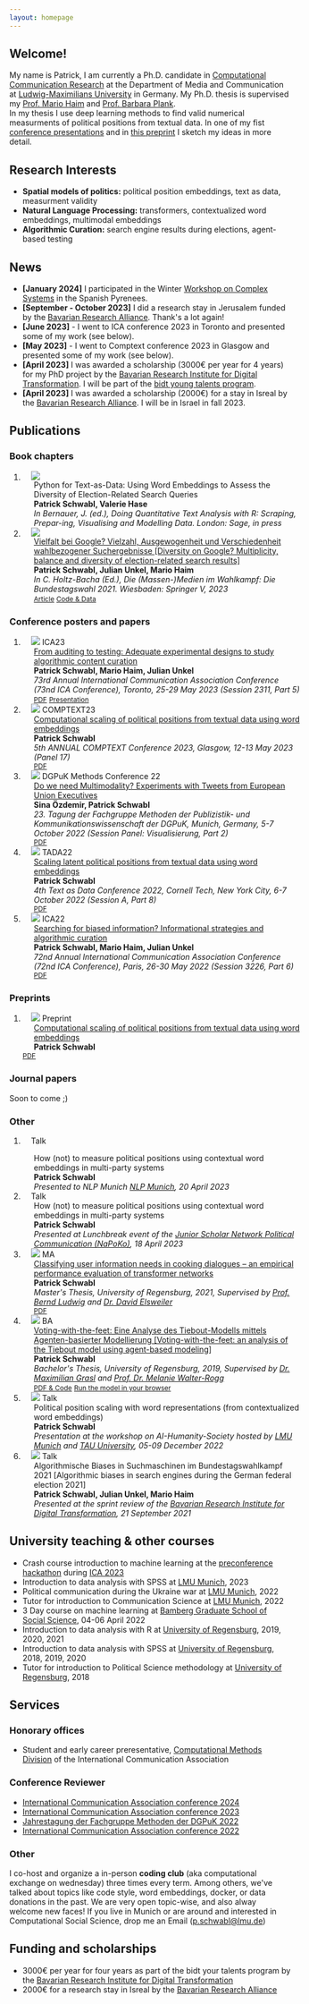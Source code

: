```yaml
---
layout: homepage
---
```


## Welcome!
My name is Patrick, I am currently a Ph.D. candidate in [Computational Communication Research](https://www.en.ifkw.uni-muenchen.de/research/chairs/haim/profile/index.html) at the Department of Media and Communication at [Ludwig-Maximilians University](https://www.lmu.de/en/) in Germany.
My Ph.D. thesis is supervised my [Prof. Mario Haim](https://www.en.ifkw.uni-muenchen.de/staff/full_professors/haim_mario/index.html) and [Prof. Barbara Plank](https://www.cis.uni-muenchen.de/personen/professoren/bplank/index.html).  
In my thesis I use deep learning methods to find valid numerical measurments of political positions from textual data. In one of my fist [conference presentations](https://doi.org/10.5281/zenodo.7308196) and in [this preprint](https://doi.org/10.31235/osf.io/rb4sp) I sketch my ideas in more detail.


## Research Interests

- **Spatial models of politics:** political position embeddings, text as data, measurment validity
- **Natural Language Processing:** transformers, contextualized word embeddings, multimodal embeddings
- **Algorithmic Curation:** search engine results during elections, agent-based testing

## News

- **[January 2024]** I participated in the Winter [Workshop on Complex Systems](https://wwcs2024.github.io/) in the Spanish Pyrenees.
- **[September - October 2023]** I did a research stay in Jerusalem funded by the [Bavarian Research Alliance](https://www.bayfor.org/en/). Thank's a lot again!
- **[June 2023]** - I went to ICA conference 2023 in Toronto and presented some of my work (see below).
- **[May 2023]** - I went to Comptext conference 2023 in Glasgow and presented some of my work (see below).
- **[April 2023]** I was awarded a scholarship (3000€ per year for 4 years) for my PhD project by the [Bavarian Research Institute for Digital Transformation](https://en.bidt.digital/). I will be part of the [bidt young talents program](https://www.bidt.digital/foerderprogramme/#graduate-center). 
- **[April 2023]** I was awarded a scholarship (2000€) for a stay in Isreal by the [Bavarian Research Alliance](https://www.bayfor.org/en/). I will be in Israel in fall 2023.



<!-- - **[March 2023]** My abstract and presentation on "Computational scaling of political positions from textual data using word embeddings" was accepted for the [CompText conference 2023](https://www.comptextconference.org/).
- **[January 2023]** Our (with [Mario Haim](https://haim.it/academia/) and [Julian Unkel](https://julianunkel.com/)) paper "From auditing to testing: Adequate experimental designs to study algorithmic content curation" has been accepted for [ICA 2023](https://www.icahdq.org/)
- **[January 2023]** My first single-authored paper "Computational scaling of political positions from textual data using word embeddings" has been rejected for [ICA 2023](https://www.icahdq.org/). Maybe next time :) [I uploaded it as a preprint to SocArXiv](https://doi.org/10.31235/osf.io/rb4sp). If you're interested in word embeddings and political positions let me know what you think or what I could improve the paper. :)
 - **[September-Febuary 2021]** I started a positions as a project worker in the project "Algorithmic biases in search engines in the 2021 German federal election campaign" with [Mario Haim](https://haim.it/academia/) and [Julian Unkel](https://julianunkel.com/)
- **[July-September 2021]** I started a positions as a project worker at [SPARTA](https://twitter.com/projekt_sparta) at the Bundeswehr University Munich with [Jasmin Riedl](https://www.unibw.de/politikwissenschaft/professuren/lehrstuhl-invr/riedl) and [Wiebke Drews](https://sites.google.com/view/wiebkedrews/)
- **[March 2021]** I finished my Master's thesis on unsing Transformers in NLP for assisted cooking -->



## Publications

### Book chapters

<!-- <h2 id="publications" style="margin: 2px 0px -15px;">Publications<temp style="font-size:15px;">[</temp><a href="https://scholar.google.com/citations?user=B7jHLRwAAAAJ&hl" target="_blank" style="font-size:15px;">Google Scholar</a><temp style="font-size:15px;">]</temp><temp style="font-size:15px;">
<h3 id="publications" style="margin: 2px 0px -15px;">Book chapters<temp style="font-size:15px;"> -->



<div class="publications">
<ol class="bibliography">
<li>
<div class="pub-row">
  <div class="col-sm-3 abbr" style="position: relative;padding-right: 15px;padding-left: 15px;">
    <img src=" ./assets/img/word_embeddings_for_survey_analysis.png" class="teaser img-fluid z-depth-1">
            <!-- <abbr class="badge">TPAMI</abbr> -->
  </div>
  <div id="peng2021copo" class="col-sm-9" style="position: relative;width: 100%;padding-right: 15px;padding-left: 20px;">
      <div class="title">Python for Text-as-Data: Using Word Embeddings to Assess the Diversity of Election-Related Search Queries</div>
      <div class="author"><strong><b>Patrick Schwabl</b>, Valerie Hase</strong></div>
      <div class="periodical"><em> In Bernauer, J. (ed.), Doing Quantitative Text Analysis with R: Scraping, Prepar-ing, Visualising and Modelling Data. London: Sage, in press</em>
      </div>
  </div>
</div>
</li>




<li>
<div class="pub-row">
  <div class="col-sm-3 abbr" style="position: relative;padding-right: 15px;padding-left: 15px;">
    <img src=" ./assets/img/google_paper.png" class="teaser img-fluid z-depth-1">
            <!-- <abbr class="badge">TPAMI</abbr> -->
  </div>
  <div id="peng2021copo" class="col-sm-9" style="position: relative;width: 100%;padding-right: 15px;padding-left: 20px;">
      <div class="title"><a href="https://link.springer.com/chapter/10.1007/978-3-658-38967-3_11">Vielfalt bei Google? Vielzahl, Ausgewogenheit und Verschiedenheit wahlbezogener Suchergebnisse [Diversity on Google? Multiplicity, balance and diversity of election-related search results]</a></div>
      <div class="author"><strong><b>Patrick Schwabl</b>, Julian Unkel, Mario Haim</strong></div>
      <div class="periodical"><em>In C. Holtz-Bacha (Ed.), Die (Massen-)Medien im Wahlkampf: Die Bundestagswahl 2021. Wiesbaden: Springer V, 2023</em>
      </div>
    <div class="links">
      <a href="https://link.springer.com/chapter/10.1007/978-3-658-38967-3_11" class="btn btn-sm z-depth-0" role="button" target="_blank" style="font-size:12px;">Article</a>
      <a href="https://osf.io/438mc" class="btn btn-sm z-depth-0" role="button" target="_blank" style="font-size:12px;">Code & Data</a>
      <!-- <a href="https://bib.yliu.me/TPAMI22.txt" class="btn btn-sm z-depth-0" role="button" target="_blank" style="font-size:12px;">BibTex</a> -->
    </div>
  </div>
</div>
</li>
</ol>
</div>

  
### Conference posters and papers

<div class="publications">
<ol class="bibliography">


<li>
<div class="pub-row">
  <div class="col-sm-3 abbr" style="position: relative;padding-right: 15px;padding-left: 15px;">
    <img src=" ./assets/img/abt_ica23.png" class="teaser img-fluid z-depth-1">
            <abbr class="badge">ICA23</abbr>
  </div>
  <div id="peng2021copo" class="col-sm-9" style="position: relative;width: 100%;padding-right: 15px;padding-left: 20px;">
      <div class="title"><a href="https://doi.org/10.17605/OSF.IO/UDYCH">From auditing to testing: Adequate experimental designs to study algorithmic content curation</a></div>
      <div class="author"><strong><b>Patrick Schwabl</b>, Mario Haim, Julian Unkel</strong></div>
      <div class="periodical"><em>73rd Annual International Communication Association Conference (73nd ICA Conference), Toronto, 25-29 May 2023 (Session 2311, Part 5)</em>
      </div>
    <div class="links">
      <a href="https://doi.org/10.17605/OSF.IO/UDYCH" class="btn btn-sm z-depth-0" role="button" target="_blank" style="font-size:12px;">PDF</a>
      <a href="https://docs.google.com/presentation/d/1Yy08LcVyrlPwxi6bhCPVx5pfGM1oSSdM1GFwytmZyx0/edit?usp=sharing" class="btn btn-sm z-depth-0" role="button" target="_blank" style="font-size:12px;">Presentation</a>
      <!-- <a href="https://bib.yliu.me/TPAMI22.txt" class="btn btn-sm z-depth-0" role="button" target="_blank" style="font-size:12px;">BibTex</a> -->
    </div>
  </div>
</div>
</li>


<li>
<div class="pub-row">
  <div class="col-sm-3 abbr" style="position: relative;padding-right: 15px;padding-left: 15px;">
    <img src=" ./assets/img/comptext_23.png" class="teaser img-fluid z-depth-1">
            <abbr class="badge">COMPTEXT23</abbr>
  </div>
  <div id="peng2021copo" class="col-sm-9" style="position: relative;width: 100%;padding-right: 15px;padding-left: 20px;">
      <div class="title"><a href="https://doi.org/10.31235/osf.io/rb4sp">Computational scaling of political positions from textual data using word embeddings</a></div>
      <div class="author"><strong><b>Patrick Schwabl</b></strong></div>
      <div class="periodical"><em>5th ANNUAL COMPTEXT Conference 2023, Glasgow, 12-13 May 2023 (Panel 17)</em>
      </div>
    <div class="links">
      <a href="https://doi.org/10.31235/osf.io/rb4sp" class="btn btn-sm z-depth-0" role="button" target="_blank" style="font-size:12px;">PDF</a>
      <!-- <a href="https://bib.yliu.me/TPAMI22.txt" class="btn btn-sm z-depth-0" role="button" target="_blank" style="font-size:12px;">BibTex</a> -->
    </div>
  </div>
</div>
</li>


<li>
<div class="pub-row">
  <div class="col-sm-3 abbr" style="position: relative;padding-right: 15px;padding-left: 15px;">
    <img src=" ./assets/img/dgpuk_methoden_22.png" class="teaser img-fluid z-depth-1">
            <abbr class="badge">DGPuK Methods Conference 22</abbr>
  </div>
  <div id="peng2021copo" class="col-sm-9" style="position: relative;width: 100%;padding-right: 15px;padding-left: 20px;">
      <div class="title"><a href="https://doi.org/10.5281/zenodo.7308244">Do we need Multimodality? Experiments with Tweets from European Union Executives</a></div>
      <div class="author"><strong><b>Sina Özdemir, Patrick Schwabl</b></strong></div>
      <div class="periodical"><em>23. Tagung der Fachgruppe Methoden der Publizistik- und Kommunikationswissenschaft der DGPuK, Munich, Germany, 5-7 October 2022 (Session Panel: Visualisierung, Part 2)</em>
      </div>
    <div class="links">
      <a href="https://doi.org/10.5281/zenodo.7308244" class="btn btn-sm z-depth-0" role="button" target="_blank" style="font-size:12px;">PDF</a>
      <!-- <a href="https://osf.io/438mc" class="btn btn-sm z-depth-0" role="button" target="_blank" style="font-size:12px;">Code</a> -->
      <!-- <a href="https://bib.yliu.me/TPAMI22.txt" class="btn btn-sm z-depth-0" role="button" target="_blank" style="font-size:12px;">BibTex</a> -->
    </div>
  </div>
</div>
</li>



<li>
<div class="pub-row">
  <div class="col-sm-3 abbr" style="position: relative;padding-right: 15px;padding-left: 15px;">
    <img src=" ./assets/img/tada_22.png" class="teaser img-fluid z-depth-1">
            <abbr class="badge">TADA22</abbr>
  </div>
  <div id="peng2021copo" class="col-sm-9" style="position: relative;width: 100%;padding-right: 15px;padding-left: 20px;">
      <div class="title"><a href="https://doi.org/10.5281/zenodo.7308196">Scaling latent political positions from textual data using word embeddings</a></div>
      <div class="author"><strong><b>Patrick Schwabl</b></strong></div>
      <div class="periodical"><em>4th Text as Data Conference 2022, Cornell Tech, New York City, 6-7 October 2022 (Session A, Part 8)</em>
      </div>
    <div class="links">
      <a href="https://doi.org/10.5281/zenodo.7308196" class="btn btn-sm z-depth-0" role="button" target="_blank" style="font-size:12px;">PDF</a>
      <!-- <a href="https://osf.io/438mc" class="btn btn-sm z-depth-0" role="button" target="_blank" style="font-size:12px;">Code</a> -->
      <!-- <a href="https://bib.yliu.me/TPAMI22.txt" class="btn btn-sm z-depth-0" role="button" target="_blank" style="font-size:12px;">BibTex</a> -->
    </div>
  </div>
</div>
</li>



<li>
<div class="pub-row">
  <div class="col-sm-3 abbr" style="position: relative;padding-right: 15px;padding-left: 15px;">
    <img src=" ./assets/img/ica_22.png" class="teaser img-fluid z-depth-1">
            <abbr class="badge">ICA22</abbr>
  </div>
  <div id="peng2021copo" class="col-sm-9" style="position: relative;width: 100%;padding-right: 15px;padding-left: 20px;">
      <div class="title"><a href="https://doi.org/10.5281/zenodo.7308072">Searching for biased information? Informational strategies and algorithmic curation</a></div>
      <div class="author"><strong><b>Patrick Schwabl</b>, Mario Haim, Julian Unkel</strong></div>
      <div class="periodical"><em>72nd Annual International Communication Association Conference (72nd ICA Conference), Paris, 26-30 May 2022 (Session 3226, Part 6)</em>
      </div>
    <div class="links">
      <a href="https://doi.org/10.5281/zenodo.7308072" class="btn btn-sm z-depth-0" role="button" target="_blank" style="font-size:12px;">PDF</a>
      <!-- <a href="https://osf.io/438mc" class="btn btn-sm z-depth-0" role="button" target="_blank" style="font-size:12px;">Code & Data</a> -->
      <!-- <a href="https://bib.yliu.me/TPAMI22.txt" class="btn btn-sm z-depth-0" role="button" target="_blank" style="font-size:12px;">BibTex</a> -->
    </div>
  </div>
</div>
</li>

</ol>
</div>


### Preprints


<div class="publications">
<ol class="bibliography">
  <li>
    <div class="pub-row">
      <div class="col-sm-3 abbr" style="position: relative;padding-right: 15px;padding-left: 15px;">
        <img src=" ./assets/img/preprint.png" class="teaser img-fluid z-depth-1">
        <abbr class="badge">Preprint</abbr>
      </div>
      <div id="peng2021copo" class="col-sm-9" style="position: relative;width: 100%;padding-right: 15px;padding-left: 20px;">
        <div class="title"><a href="https://doi.org/10.31235/osf.io/rb4sp">Computational scaling of political positions from textual data using word embeddings</a></div>
        <div class="author"><strong><b>Patrick Schwabl</b></strong></div>
      </div>
      <div class="links">
        <a href="https://doi.org/10.31235/osf.io/rb4sp" class="btn btn-sm z-depth-0" role="button" target="_blank" style="font-size:12px;">PDF</a>
      </div>
    </div>
  </li>
</ol>
</div>

### Journal papers

Soon to come ;)

### Other





<div class="publications">
<ol class="bibliography">


<li>
<div class="pub-row">
  <div class="col-sm-3 abbr" style="position: relative;padding-right: 15px;padding-left: 15px;">
            <abbr class="badge">Talk</abbr>
            <p>
  </div>
  <div id="peng2021copo" class="col-sm-9" style="position: relative;width: 100%;padding-right: 15px;padding-left: 20px;">
      <div class="title">How (not) to measure political positions using contextual word embeddings in multi-party systems</div>
      <div class="author"><strong><b>Patrick Schwabl</b></strong></div>
      <div class="periodical"><em>Presented to NLP Munich <a href="https://munich-nlp.github.io/">NLP Munich</a>, 20 April 2023</em>
      </div>
    <div class="links">
    </div>
  </div>
</div>
</li>


<li>
<div class="pub-row">
  <div class="col-sm-3 abbr" style="position: relative;padding-right: 15px;padding-left: 15px;">
            <abbr class="badge">Talk</abbr>
  </div>
  <div id="peng2021copo" class="col-sm-9" style="position: relative;width: 100%;padding-right: 15px;padding-left: 20px;">
      <div class="title">How (not) to measure political positions using contextual word embeddings in multi-party systems</div>
      <div class="author"><strong><b>Patrick Schwabl</b></strong></div>
      <div class="periodical"><em>Presented at Lunchbreak event of the <a href="http://napoko.de/">Junior Scholar Network Political Communication (NaPoKo)</a>, 18 April 2023</em>
      </div>
    <div class="links">
    </div>
  </div>
</div>
</li>



<li>
<div class="pub-row">
  <div class="col-sm-3 abbr" style="position: relative;padding-right: 15px;padding-left: 15px;">
    <img src=" ./assets/img/bert_attention.png" class="teaser img-fluid z-depth-1">
            <abbr class="badge">MA</abbr>
  </div>
  <div id="peng2021copo" class="col-sm-9" style="position: relative;width: 100%;padding-right: 15px;padding-left: 20px;">
      <div class="title"><a href="https://epub.uni-regensburg.de/46308/">Classifying user information needs in cooking dialogues – an empirical performance evaluation of transformer networks </a></div>
      <div class="author"><strong><b>Patrick Schwabl</b></strong></div>
      <div class="periodical"><em>Master's Thesis, University of Regensburg, 2021, Supervised by <a href="https://www.uni-regensburg.de/sprache-literatur-kultur/informationswissenschaft/mitarbeiter/bernd-ludwig/index.html">Prof. Bernd Ludwig</a> and <a href="https://www.uni-regensburg.de/sprache-literatur-kultur/informationswissenschaft/mitarbeiter/david-elsweiler/index.html">Dr. David Elsweiler</a></em>
      </div>
    <div class="links">
      <a href="https://epub.uni-regensburg.de/46308/" class="btn btn-sm z-depth-0" role="button" target="_blank" style="font-size:12px;">PDF</a>
      <!-- <a href="https://osf.io/438mc" class="btn btn-sm z-depth-0" role="button" target="_blank" style="font-size:12px;">Code</a> -->
      <!-- <a href="https://bib.yliu.me/TPAMI22.txt" class="btn btn-sm z-depth-0" role="button" target="_blank" style="font-size:12px;">BibTex</a> -->
    </div>
  </div>
</div>
</li>


<li>
<div class="pub-row">
  <div class="col-sm-3 abbr" style="position: relative;padding-right: 15px;padding-left: 15px;">
    <img src=" ./assets/img/tiebout-1.png" class="teaser img-fluid z-depth-1">
            <abbr class="badge">BA</abbr>
  </div>
  <div id="peng2021copo" class="col-sm-9" style="position: relative;width: 100%;padding-right: 15px;padding-left: 20px;">
      <div class="title"><a href="https://doi.org/10.5281/zenodo.7515125">Voting-with-the-feet: Eine Analyse des Tiebout-Modells mittels Agenten-basierter Modellierung [Voting-with-the-feet: an analysis of the Tiebout model using agent-based modeling] </a></div>
      <div class="author"><strong><b>Patrick Schwabl</b></strong></div>
      <div class="periodical"><em>Bachelor's Thesis, University of Regensburg, 2019, Supervised by <a href="https://www.uni-regensburg.de/philosophie-kunst-geschichte-gesellschaft/politikwissenschaft/institut/lehrkraft-besondere/index.html">Dr. Maximilian Grasl</a> and <a href="https://www.uni-regensburg.de/philosophie-kunst-geschichte-gesellschaft/methoden-politikwissenschaft/walter-rogg/index.html">Prof. Dr. Melanie Walter-Rogg</a></em>
      </div>
    <div class="links">
      <a href="https://doi.org/10.5281/zenodo.7515125" class="btn btn-sm z-depth-0" role="button" target="_blank" style="font-size:12px;">PDF & Code</a>
      <a href="https://modelingcommons.org/browse/one_model/6041" class="btn btn-sm z-depth-0" role="button" target="_blank" style="font-size:12px;">Run the model in your browser</a>
      <!-- <a href="https://bib.yliu.me/TPAMI22.txt" class="btn btn-sm z-depth-0" role="button" target="_blank" style="font-size:12px;">BibTex</a> -->
    </div>
  </div>
</div>
</li>



<li>
<div class="pub-row">
  <div class="col-sm-3 abbr" style="position: relative;padding-right: 15px;padding-left: 15px;">
    <img src=" ./assets/img/lmu_tau.png" class="teaser img-fluid z-depth-1">
            <abbr class="badge">Talk</abbr>
  </div>
  <div id="peng2021copo" class="col-sm-9" style="position: relative;width: 100%;padding-right: 15px;padding-left: 20px;">
      <div class="title">Political position scaling with word representations (from contextualized word embeddings)</div>
      <div class="author"><strong><b>Patrick Schwabl</b></strong></div>
      <div class="periodical"><em>Presentation at the workshop on AI-Humanity-Society hosted by <a href="https://www.lmu.de/de/index.html">LMU Munich</a> and <a href="https://english.tau.ac.il/">TAU University</a>, 05-09 December 2022</em>
      </div>
    <!-- <div class="links">
      <a href="https://epub.uni-regensburg.de/46308/" class="btn btn-sm z-depth-0" role="button" target="_blank" style="font-size:12px;">PDF</a>
      <a href="https://osf.io/438mc" class="btn btn-sm z-depth-0" role="button" target="_blank" style="font-size:12px;">Code</a>
      <a href="https://bib.yliu.me/TPAMI22.txt" class="btn btn-sm z-depth-0" role="button" target="_blank" style="font-size:12px;">BibTex</a>
    </div> -->
  </div>
</div>
</li>


<li>
<div class="pub-row">
  <div class="col-sm-3 abbr" style="position: relative;padding-right: 15px;padding-left: 15px;">
    <img src=" ./assets/img/bidt_sprint_review.png" class="teaser img-fluid z-depth-1">
            <abbr class="badge">Talk</abbr>
  </div>
  <div id="peng2021copo" class="col-sm-9" style="position: relative;width: 100%;padding-right: 15px;padding-left: 20px;">
      <div class="title">Algorithmische Biases in Suchmaschinen im Bundestagswahlkampf 2021 [Algorithmic biases in search engines during the German federal election 2021]</div>
      <div class="author"><strong><b>Patrick Schwabl,  Julian Unkel, Mario Haim</b></strong></div>
      <div class="periodical"><em>Presented at the sprint review of the <a href="https://en.bidt.digital/">Bavarian Research Institute for Digital Transformation</a>, 21 September 2021</em>
      </div>
    <!-- <div class="links">
      <a href="https://epub.uni-regensburg.de/46308/" class="btn btn-sm z-depth-0" role="button" target="_blank" style="font-size:12px;">PDF</a>
      <a href="https://osf.io/438mc" class="btn btn-sm z-depth-0" role="button" target="_blank" style="font-size:12px;">Code</a>
      <a href="https://bib.yliu.me/TPAMI22.txt" class="btn btn-sm z-depth-0" role="button" target="_blank" style="font-size:12px;">BibTex</a>
    </div> -->
  </div>
</div>
</li>



</ol>
</div>

## University teaching & other courses

- Crash course introduction to machine learning at the [preconference hackathon](https://www.hackingcommsci.org/) during [ICA 2023](https://www.icahdq.org/mpage/ICA23)
- Introduction to data analysis with SPSS at [LMU Munich](https://www.lmu.de/de/index.html), 2023
- Political communication during the Ukraine war at [LMU Munich](https://www.lmu.de/de/index.html), 2022
- Tutor for introduction to Communication Science at [LMU Munich](https://www.lmu.de/de/index.html), 2022
- 3 Day course on machine learning at [Bamberg Graduate School of Social Science](https://www.uni-bamberg.de/en/bagss/), 04-06 April 2022
- Introduction to data analysis with R at [University of Regensburg](https://www.uni-regensburg.de/), 2019, 2020, 2021
- Introduction to data analysis with SPSS at [University of Regensburg](https://www.uni-regensburg.de/), 2018, 2019, 2020
- Tutor for introduction to Political Science methodology at [University of Regensburg](https://www.uni-regensburg.de/), 2018

## Services

### Honorary offices

- Student and early career preresentative, [Computational Methods Division](https://www.icahdq.org/group/compmethds) of the International Communication Association

### Conference Reviewer

- [International Communication Association conference 2024](https://www.icahdq.org/mpage/ica24)
- [International Communication Association conference 2023](https://www.icahdq.org/mpage/ICA23)
- [Jahrestagung der Fachgruppe Methoden der DGPuK 2022](https://www.dgpuk.de/de/methoden-der-publizistik-und-kommunikationswissenschaft.html)
- [International Communication Association conference 2022](https://www.icahdq.org/page/ICA2022)

### Other

I co-host and organize a in-person **coding club** (aka computational exchange on wednesday) three times every term. Among others, we've talked about topics like code style, word embeddings, docker, or data donations in the past. We are very open topic-wise, and also alway welcome new faces! If you live in Munich or are around and interested in Computational Social Science, drop me an Email (p.schwabl@lmu.de)

## Funding and scholarships

- 3000€ per year for four years as part of the bidt your talents program by the [Bavarian Research Institute for Digital Transformation](https://en.bidt.digital/)
- 2000€ for a research stay in Isreal by the [Bavarian Research Alliance](https://www.bayfor.org/en/)
